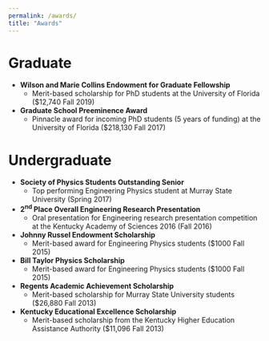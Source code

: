 ```yaml
---
permalink: /awards/
title: "Awards"
---
```


# Graduate
- **Wilson and Marie Collins Endowment for Graduate Fellowship**
	- Merit-based scholarship for PhD students at the University of Florida ($12,740 Fall 2019)
- **Graduate School Preeminence Award**
	- Pinnacle award for incoming PhD students (5 years of funding) at the University of Florida ($218,130 Fall 2017)

# Undergraduate
- **Society of Physics Students Outstanding Senior**
	- Top performing Engineering Physics student at Murray State University (Spring 2017)
- **2<sup>nd</sup> Place Overall Engineering Research Presentation**
	- Oral presentation for Engineering research presentation competition at the Kentucky Academy of Sciences 2016 (Fall 2016)
- **Johnny Russel Endowment Scholarship**
	- Merit-based award for Engineering Physics students ($1000 Fall 2015)
- **Bill Taylor Physics Scholarship**
	- Merit-based award for Engineering Physics students ($1000 Fall 2015)
- **Regents Academic Achievement Scholarship**
	- Merit-based scholarship for Murray State University students ($26,880 Fall 2013)
- **Kentucky Educational Excellence Scholarship**
	- Merit-based scholarship from the Kentucky Higher Education Assistance Authority ($11,096 Fall 2013)